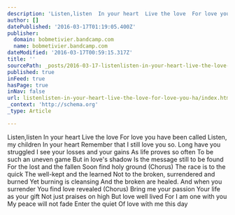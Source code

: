 ```yaml
---
description: 'Listen,listen  In your heart  Live the love  For love you have been called  Listen, my children  In your heart  Remember that I still love you so.   Long have y'
author: []
datePublished: '2016-03-17T01:19:05.400Z'
publisher:
  domain: bobmetivier.bandcamp.com
  name: bobmetivier.bandcamp.com
dateModified: '2016-03-17T00:59:15.317Z'
title: ''
sourcePath: _posts/2016-03-17-listenlisten-in-your-heart-live-the-love-for-love-you-ha.md
published: true
inFeed: true
hasPage: true
inNav: false
url: listenlisten-in-your-heart-live-the-love-for-love-you-ha/index.html
_context: 'http://schema.org'
_type: Article

---
```

Listen,listen In your heart Live the love For love you have been called Listen, my children In your heart Remember that I still love you so. Long have you struggled I see your losses and your gains As life proves so often To be such an uneven game But in love's shadow Is the message still to be found For the lost and the fallen Soon find holy ground (Chorus) The race is to the quick The well-kept and the learned Not to the broken, surrendered and burned Yet burning is cleansing And the broken are healed. And when you surrender You find love revealed (Chorus) Bring me your passion Your life as your gift Not just praises on high But love well lived For I am one with you My peace will not fade Enter the quiet Of love with me this day